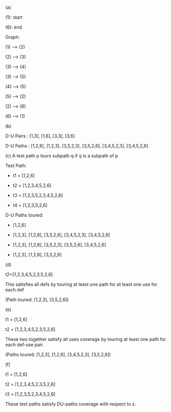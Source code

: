 (a)

(1): start

(6): end

Graph:

(1) --> (2)

(2) --> (3)

(3) --> (4)

(3) --> (5)

(4) --> (5)

(5) --> (2)

(2) --> (6)

(6) --> (1)


(b) 

D-U Pairs : [1,3], [1,6], [3,3], [3,6]

D-U Paths : [1,2,6], [1,2,3], [3,5,2,3], [3,5,2,6], [3,4,5,2,3], [3,4,5,2,6]

(c)
A test path p tours subpath q if q is a subpath of p

Test Path:

+ t1 = [1,2,6]

+ t2 = [1,2,3,4,5,2,6]

+ t3 = [1,2,3,5,2,3,4,5,2,6]

+ t4 = [1,2,3,5,2,6]

D-U Paths toured:

+ [1,2,6]

+ [1,2,3], [1,2,6], [3,5,2,6], [3,4,5,2,3], [3,4,5,2,6]

+ [1,2,3], [1,2,6], [3,5,2,3], [3,5,2,6], [3,4,5,2,6]

+ [1,2,3], [1,2,6], [3,5,2,6]


(d)

t2=[1,2,3,4,5,2,3,5,2,6]

This satisfies all defs by touring at least one path for at least one use for each def

(Path toured: [1,2,3], [3,5,2,6])


(e)

t1 = [1,2,6]

t2 = [1,2,3,4,5,2,3,5,2,6]

These two together satisfy all uses coverage by touring at least one path for each def-use pair.

(Paths toured: [1,2,3], [1,2,6], [3,4,5,2,3], [3,5,2,6])


(f)

t1 = [1,2,6]

t2 = [1,2,3,4,5,2,3,5,2,6]

t3 = [1,2,3,5,2,3,4,5,2,6]

These test paths satisfy DU-paths coverage with respect to x.
